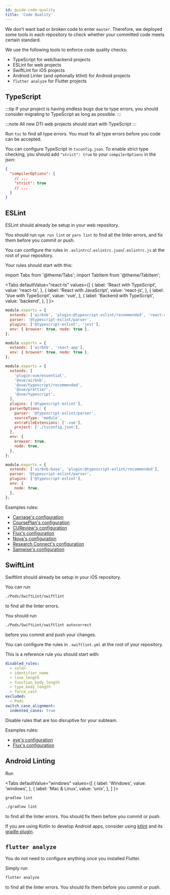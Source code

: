 ```yaml
---
id: guide-code-quality
title: 'Code Quality'
---
```


We don't want bad or broken code to enter `master`. Therefore, we deployed some tools in each
repository to check whether your committed code meets certain standard.

We use the following tools to enforce code quality checks:

- TypeScript for web/backend projects
- ESLint for web projects
- SwiftLint for iOS projects
- Android Linter (and optionally ktlint) for Android projects
- `flutter analyze` for Flutter projects

## TypeScript

:::tip
If your project is having endless bugs due to type errors, you should consider migrating to
TypeScript as long as possible.
:::

:::note
All new DTI web projects should start with TypeScript
:::

Run `tsc` to find all type errors. You must fix all type errors before you code can be accepted.

You can configure TypeScript in `tsconfig.json`. To enable strict type checking, you should add
`"strict": true` to your `compilerOptions` in the json:

```json
{
  "compilerOptions": {
    // ...
    "strict": true
    // ...
  }
}
```

## ESLint

ESLint should already be setup in your web repository.

You should run `npm run lint` or `yarn lint` to find all the linter errors, and fix them before
you commit or push.

You can configure the rules in `.eslintrc`/`.eslintrc.json`/`.eslintrc.js` at the root of your
repository.

Your rules should start with this:

import Tabs from '@theme/Tabs';
import TabItem from '@theme/TabItem';

<Tabs
defaultValue="react-ts"
values={[
{ label: 'React with TypeScript', value: 'react-ts', },
{ label: 'React with JavaScript', value: 'react-js', },
{ label: 'Vue with TypeScript', value: 'vue', },
{ label: 'Backend with TypeScript', value: 'backend', },
]
}>
<TabItem value="react-ts">

```js
module.exports = {
  extends: ['airbnb', 'plugin:@typescript-eslint/recommended', 'react-app'],
  parser: '@typescript-eslint/parser',
  plugins: ['@typescript-eslint', 'jest'],
  env: { browser: true, node: true },
};
```

</TabItem>
<TabItem value="react-js">

```js
module.exports = {
  extends: ['airbnb', 'react-app'],
  env: { browser: true, node: true },
};
```

</TabItem>
<TabItem value="vue">

```js
module.exports = {
  extends: [
    'plugin:vue/essential',
    '@vue/airbnb',
    '@vue/typescript/recommended',
    '@vue/prettier',
    '@vue/typescript',
  ],
  plugins: ['@typescript-eslint'],
  parserOptions: {
    parser: '@typescript-eslint/parser',
    sourceType: 'module',
    extraFileExtensions: ['.vue'],
    project: ['./tsconfig.json'],
  },
  env: {
    browser: true,
    node: true,
  },
};
```

</TabItem>
<TabItem value="backend">

```js
module.exports = {
  extends: ['airbnb-base', 'plugin:@typescript-eslint/recommended'],
  parser: '@typescript-eslint/parser',
  plugins: ['@typescript-eslint'],
  env: {
    node: true,
  },
};
```

</TabItem>
</Tabs>

Examples rules:

- [Carriage's configuration](https://github.com/cornell-dti/carriage-web/blob/master/.eslintrc.json)
- [CoursePlan's configuration](https://github.com/cornell-dti/course-plan/blob/master/.eslintrc.js)
- [CUReview's configuration](https://github.com/cornell-dti/course-reviews-react-2.0/blob/master/.eslintrc.json)
- [Flux's configuration](https://github.com/cornell-dti/campus-density-backend/blob/master/.eslintrc.js)
- [Nova's configuration](https://github.com/cornell-dti/nova.cornelldti.org/blob/master/.eslintrc.js)
- [Research Connect's configuration](https://github.com/cornell-dti/research-connect/blob/master/.eslintrc.js)
- [Samwise's configuration](https://github.com/cornell-dti/samwise/blob/master/.eslintrc)

## SwiftLint

Swiftlint should already be setup in your iOS repository.

You can run

```bash
./Pods/SwiftLint/swiftlint
```

to find all the linter errors.

You should run

```bash
./Pods/SwiftLint/swiftlint autocorrect
```

before you commit and push your changes.

You can configure the rules in `.swiftlint.yml` at the root of your repository.

This is a reference rule you should start with:

```yaml
disabled_rules:
  - colon
  - identifier_name
  - line_length
  - function_body_length
  - type_body_length
  - force_cast
excluded:
  - Pods
switch_case_alignment:
  indented_cases: true
```

Disable rules that are too disruptive for your subteam.

Examples rules:

- [eve's configuration](https://github.com/cornell-dti/events-manager-ios/blob/master/.swiftlint.yml)
- [Flux's configuration](https://github.com/cornell-dti/campus-density-ios/blob/master/.swiftlint.yml)

## Android Linting

Run

<Tabs
defaultValue="windows"
values={[
{ label: 'Windows', value: 'windows', },
{ label: 'Mac & Linux', value: 'unix', },
]
}>
<TabItem value="windows">

```bash
gradlew lint
```

</TabItem>
<TabItem value="unix">

```bash
./gradlew lint
```

</TabItem>
</Tabs>

to find all the linter errors. You should fix them before you commit or push.

If you are using Kotlin to develop Android apps, consider using
[ktlint](https://github.com/pinterest/ktlint)
and its [gradle plugin](https://github.com/jlleitschuh/ktlint-gradle).

## `flutter analyze`

You do not need to configure anything once you installed Flutter.

Simply run

```bash
flutter analyze
```

to find all the linter errors. You should fix them before you commit or push.
